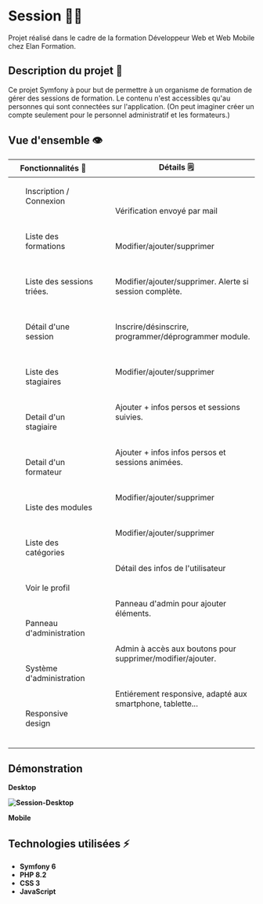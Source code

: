 # Session 👨‍🎓

Projet réalisé dans le cadre de la formation Développeur Web et Web Mobile chez Elan Formation.

##  Description du projet 🚧

Ce projet Symfony à pour but de permettre à un organisme de formation de gérer des sessions de formation. Le contenu n'est accessibles qu'au personnes qui sont connectées sur l'application. (On peut imaginer créer un compte seulement pour le personnel administratif et les formateurs.)

##  Vue d'ensemble 👁️

<table>
<thead>
  <tr>
      <th> Fonctionnalités 🤖</th>
      <th> Détails 🗒️ </th>
   </tr> 
</thead>
<tbody>
  <tr>
    <td>
        <ol>Inscription / Connexion </ol><br>
        <ol>Liste des formations </ol><br>
        <ol>Liste des sessions triées. </ol> <br>
        <ol>Détail d'une session</ol><br>
        <ol>Liste des stagiaires </ol><br>
        <ol>Detail d'un stagiaire </ol><br>
        <ol>Detail d'un formateur</ol><br> 
        <ol>Liste des modules</ol> <br>
        <ol>Liste des catégories </ol><br>
        <ol>Voir le profil </ol><br>
        <ol>Panneau d'administration </ol><br>
        <ol>Système d'administration </ol><br>
        <ol>Responsive design </ol><br>
    </td>
    <td>
        <ol>Vérification envoyé par mail </ol><br>
        <ol>Modifier/ajouter/supprimer</ol><br>
        <ol>Modifier/ajouter/supprimer. Alerte si session complète. </ol><br>
        <ol>Inscrire/désinscrire, programmer/déprogrammer module. </ol><br>
        <ol>Modifier/ajouter/supprimer</ol><br>
        <ol>Ajouter + infos persos et sessions suivies.</ol><br>
        <ol>Ajouter + infos infos persos et sessions animées.</ol><br>
        <ol>Modifier/ajouter/supprimer </ol><br>
        <ol>Modifier/ajouter/supprimer </ol><br>
        <ol>Détail des infos de l'utilisateur </ol><br>
        <ol>Panneau d'admin pour ajouter éléments. </ol><br>
        <ol>Admin à accès aux boutons pour supprimer/modifier/ajouter.</ol><br>
        <ol>Entiérement responsive, adapté aux smartphone, tablette... </ol><br>
    </td>
  </tr>
</tbody>
</table>

## Démonstration

<b> Desktop <b>

![Session-Desktop](https://imgur.com/HMx50NJ)

<b> Mobile <b>

## Technologies utilisées ⚡

- Symfony 6
- PHP 8.2
- CSS 3
- JavaScript